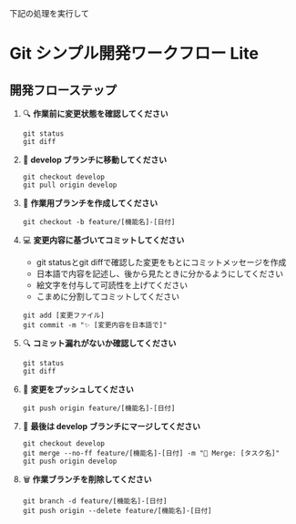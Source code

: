 
下記の処理を実行して

# Git シンプル開発ワークフロー Lite

## 開発フローステップ

1. 🔍 **作業前に変更状態を確認してください**
   ```
   git status
   git diff
   ```

2. 🔄 **develop ブランチに移動してください**
   ```
   git checkout develop
   git pull origin develop
   ```

3. 🌿 **作業用ブランチを作成してください**
   ```
   git checkout -b feature/[機能名]-[日付]
   ```

4. 💻 **変更内容に基づいてコミットしてください**
   - git statusとgit diffで確認した変更をもとにコミットメッセージを作成
   - 日本語で内容を記述し、後から見たときに分かるようにしてください
   - 絵文字を付与して可読性を上げてください
   - こまめに分割してコミットしてください
   ```
   git add [変更ファイル]
   git commit -m "✨ [変更内容を日本語で]"
   ```

5. 🔍 **コミット漏れがないか確認してください**
   ```
   git status
   git diff
   ```

6. 🚀 **変更をプッシュしてください**
   ```
   git push origin feature/[機能名]-[日付]
   ```

7. 🔄 **最後は develop ブランチにマージしてください**
   ```
   git checkout develop
   git merge --no-ff feature/[機能名]-[日付] -m "🔀 Merge: [タスク名]"
   git push origin develop
   ```

8. 🗑️ **作業ブランチを削除してください**
   ```
   git branch -d feature/[機能名]-[日付]
   git push origin --delete feature/[機能名]-[日付]
   ```
